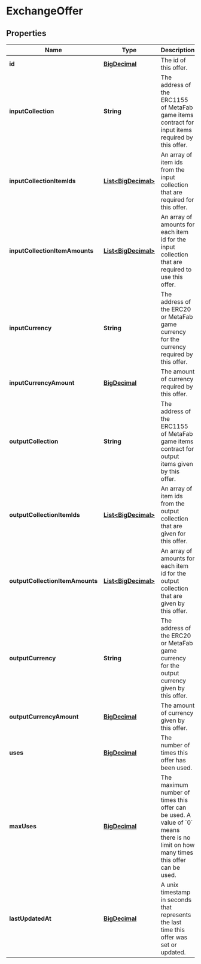 

# ExchangeOffer

## Properties

Name | Type | Description | Notes
------------ | ------------- | ------------- | -------------
**id** | [**BigDecimal**](BigDecimal.md) | The id of this offer. |  [optional]
**inputCollection** | **String** | The address of the ERC1155 of MetaFab game items contract for input items required by this offer. |  [optional]
**inputCollectionItemIds** | [**List&lt;BigDecimal&gt;**](BigDecimal.md) | An array of item ids from the input collection that are required for this offer. |  [optional]
**inputCollectionItemAmounts** | [**List&lt;BigDecimal&gt;**](BigDecimal.md) | An array of amounts for each item id for the input collection that are required to use this offer. |  [optional]
**inputCurrency** | **String** | The address of the ERC20 or MetaFab game currency for the currency required by this offer. |  [optional]
**inputCurrencyAmount** | [**BigDecimal**](BigDecimal.md) | The amount of currency required by this offer. |  [optional]
**outputCollection** | **String** | The address of the ERC1155 of MetaFab game items contract for output items given by this offer. |  [optional]
**outputCollectionItemIds** | [**List&lt;BigDecimal&gt;**](BigDecimal.md) | An array of item ids from the output collection that are given for this offer. |  [optional]
**outputCollectionItemAmounts** | [**List&lt;BigDecimal&gt;**](BigDecimal.md) | An array of amounts for each item id for the output collection that are given by this offer. |  [optional]
**outputCurrency** | **String** | The address of the ERC20 or MetaFab game currency for the output currency given by this offer. |  [optional]
**outputCurrencyAmount** | [**BigDecimal**](BigDecimal.md) | The amount of currency given by this offer. |  [optional]
**uses** | [**BigDecimal**](BigDecimal.md) | The number of times this offer has been used. |  [optional]
**maxUses** | [**BigDecimal**](BigDecimal.md) | The maximum number of times this offer can be used. A value of &#x60;0&#x60; means there is no limit on how many times this offer can be used. |  [optional]
**lastUpdatedAt** | [**BigDecimal**](BigDecimal.md) | A unix timestamp in seconds that represents the last time this offer was set or updated. |  [optional]




